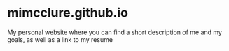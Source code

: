 # mimcclure.github.io
My personal website where you can find a short description of me and my goals, as well as a link to my resume
